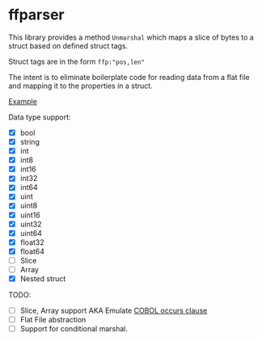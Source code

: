 # ffparser

This library provides a method `Unmarshal` which maps a slice of bytes to a struct based on defined struct tags. 

Struct tags are in the form `ffp:"pos,len"`

The intent is to eliminate boilerplate code for reading data from a flat file and mapping it to the properties in a struct.

[Example](https://github.com/ahmedalhulaibi/ffparser/tree/master/example)

Data type support:
- [x] bool
- [x] string
- [x] int
- [x] int8
- [x] int16
- [x] int32
- [x] int64
- [x] uint
- [x] uint8
- [x] uint16
- [x] uint32
- [x] uint64
- [x] float32
- [x] float64
- [ ] Slice
- [ ] Array
- [x] Nested struct

TODO:
- [ ] Slice, Array support AKA Emulate [COBOL occurs clause](https://www.ibm.com/support/knowledgecenter/en/SS6SG3_4.2.0/com.ibm.entcobol.doc_4.2/PGandLR/tasks/tptbl03.htm)
- [ ] Flat File abstraction
- [ ] Support for conditional marshal.
